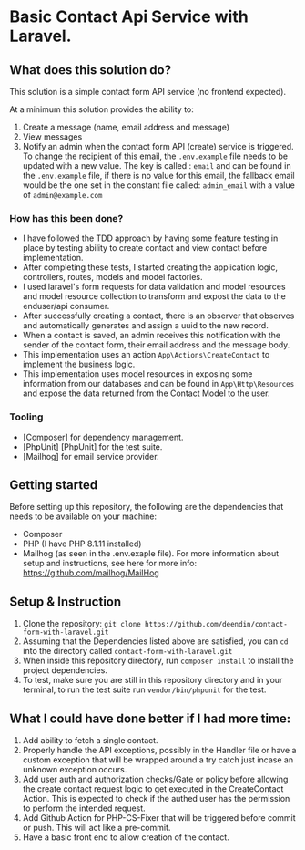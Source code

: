 # Basic Contact Api Service with Laravel.
## What does this solution do?

This solution is a simple contact form API service (no frontend expected).

At a minimum this solution provides the ability to:

1. Create a message (name, email address and message)
2. View messages
3. Notify an admin when the contact form API (create) service is triggered. To change the recipient of this email, the `.env.example` file needs to be updated with a new value. The key is called :  `email` and can be found in the `.env.example` file, if there is no value for this email, the fallback email would be the one set in the constant file called: `admin_email` with a value of `admin@example.com`

### How has this been done?

- I have followed the TDD approach by having some feature testing in place by testing ability to create contact and view contact before implementation.
- After completing these tests, I started creating the application logic, controllers, routes, models and model factories.
- I used laravel's form requests for data validation and model resources and model resource collection to transform and expost the data to the enduser/api consumer.
- After successfully creating a contact, there is an observer that observes and automatically generates and assign a uuid to the new record.
- When a contact is saved, an admin receives this notification with the sender of the contact form, their email address and the message body.
- This implementation uses an action `App\Actions\CreateContact` to implement the business logic.
- This implementation uses model resources in exposing some information from our databases and can be found in `App\Http\Resources` and expose the data returned from the Contact Model to the user.

### Tooling

- [Composer] for dependency management.
- [PhpUnit] [PhpUnit] for the test suite.
- [Mailhog] for email service provider.

## Getting started

Before setting up this repository, the following are the dependencies that needs to be available on your machine:

- Composer
- PHP (I have PHP 8.1.11 installed)
- Mailhog (as seen in the .env.exaple file). For more information about setup and instructions, see here for more info: https://github.com/mailhog/MailHog


## Setup & Instruction

1. Clone the repository: `git clone https://github.com/deendin/contact-form-with-laravel.git`
2. Assuming that the Dependencies listed above are satisfied, you can ```cd``` into the directory called ```contact-form-with-laravel.git```
3. When inside this repository directory, run ```composer install``` to install the project dependencies.
4. To test, make sure you are still in this repository directory and in your terminal, to run the test suite run ```vendor/bin/phpunit``` for the test.

## What I could have done better if I had more time:

1. Add ability to fetch a single contact.
2. Properly handle the API exceptions, possibly in the Handler file or have a custom exception that will be wrapped around a try catch just incase an unknown exception occurs.
3. Add user auth and authorization checks/Gate or policy before allowing the create contact request logic to get executed in the CreateContact Action. This is expected to check if the authed user has the permission to perform the intended request.
4. Add Github Action for PHP-CS-Fixer that will be triggered before commit or push. This will act like a pre-commit.
5. Have a basic front end to allow creation of the contact.